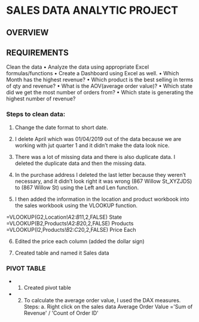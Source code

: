 # SALES DATA ANALYTIC PROJECT

## OVERVIEW 

## REQUIREMENTS
Clean the data
• Analyze the data using appropriate Excel formulas/functions
• Create a Dashboard using Excel as well.
• Which Month has the highest revenue?
• Which product is the best selling in terms of qty and revenue?
• What is the AOV(average order value)?
• Which state did we get the most number of orders from?
• Which state is generating the highest number of revenue?

### Steps to clean data:
1. Change the date format to short date.
   
2. I delete April which was 01/04/2019 out of the data because we are working with jut quarter 1 and it didn’t make the data look nice.

3. There was a lot of  missing data and there is also duplicate data. I deleted the duplicate data and then the missing data.
   
4. In the purchase address I deleted the last letter because they weren’t necessary, and it didn’t look right it was wrong (867 Willow St_XYZJDS) to (867 Willow St) using the Left and Len function.

5. I then added the information in the location and product workbook into the sales workbook using the VLOOKUP function.
     
 =VLOOKUP(G2,Location!$A$2:$B$11,2,FALSE) State
 =VLOOKUP(B2,Products!$A$2:$B$20,2,FALSE) Products 
 =VLOOKUP(I2,Products!$B$2:$C$20,2,FALSE) Price Each
 
6.	Edited the price each column (added the dollar sign)
   
7.	Created table and named it Sales data

### PIVOT TABLE
- 1.	Created pivot table
- 2.	To calculate the average order value, I used the DAX measures. 
Steps:
a.	Right click on the sales data
Average Order Value ='Sum of Revenue' / 'Count of Order ID'
